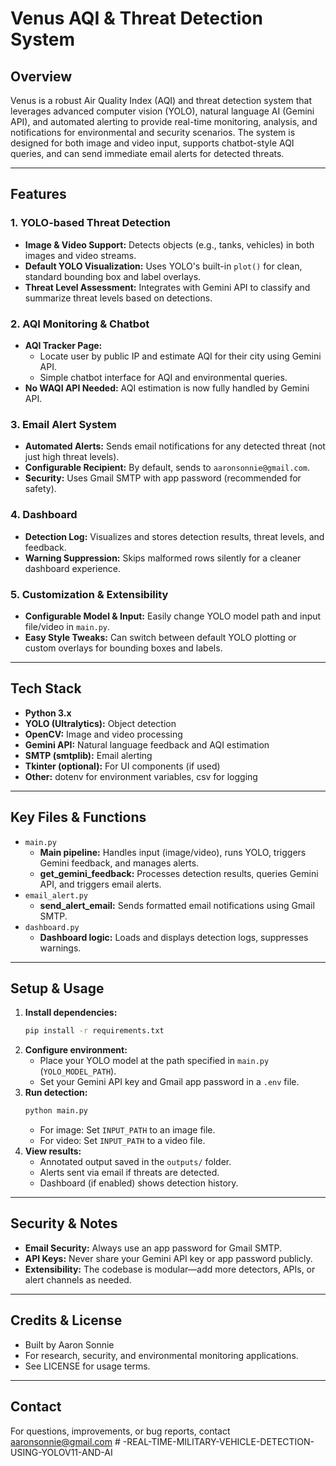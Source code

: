 # Venus AQI & Threat Detection System

## Overview
Venus is a robust Air Quality Index (AQI) and threat detection system that leverages advanced computer vision (YOLO), natural language AI (Gemini API), and automated alerting to provide real-time monitoring, analysis, and notifications for environmental and security scenarios. The system is designed for both image and video input, supports chatbot-style AQI queries, and can send immediate email alerts for detected threats.

---

## Features

### 1. YOLO-based Threat Detection
- **Image & Video Support:** Detects objects (e.g., tanks, vehicles) in both images and video streams.
- **Default YOLO Visualization:** Uses YOLO's built-in `plot()` for clean, standard bounding box and label overlays.
- **Threat Level Assessment:** Integrates with Gemini API to classify and summarize threat levels based on detections.

### 2. AQI Monitoring & Chatbot
- **AQI Tracker Page:**
  - Locate user by public IP and estimate AQI for their city using Gemini API.
  - Simple chatbot interface for AQI and environmental queries.
- **No WAQI API Needed:** AQI estimation is now fully handled by Gemini API.

### 3. Email Alert System
- **Automated Alerts:** Sends email notifications for any detected threat (not just high threat levels).
- **Configurable Recipient:** By default, sends to `aaronsonnie@gmail.com`.
- **Security:** Uses Gmail SMTP with app password (recommended for safety).

### 4. Dashboard
- **Detection Log:** Visualizes and stores detection results, threat levels, and feedback.
- **Warning Suppression:** Skips malformed rows silently for a cleaner dashboard experience.

### 5. Customization & Extensibility
- **Configurable Model & Input:** Easily change YOLO model path and input file/video in `main.py`.
- **Easy Style Tweaks:** Can switch between default YOLO plotting or custom overlays for bounding boxes and labels.

---

## Tech Stack

- **Python 3.x**
- **YOLO (Ultralytics):** Object detection
- **OpenCV:** Image and video processing
- **Gemini API:** Natural language feedback and AQI estimation
- **SMTP (smtplib):** Email alerting
- **Tkinter (optional):** For UI components (if used)
- **Other:** dotenv for environment variables, csv for logging

---

## Key Files & Functions

- `main.py`
  - **Main pipeline:** Handles input (image/video), runs YOLO, triggers Gemini feedback, and manages alerts.
  - **get_gemini_feedback:** Processes detection results, queries Gemini API, and triggers email alerts.
- `email_alert.py`
  - **send_alert_email:** Sends formatted email notifications using Gmail SMTP.
- `dashboard.py`
  - **Dashboard logic:** Loads and displays detection logs, suppresses warnings.

---

## Setup & Usage

1. **Install dependencies:**
   ```sh
   pip install -r requirements.txt
   ```
2. **Configure environment:**
   - Place your YOLO model at the path specified in `main.py` (`YOLO_MODEL_PATH`).
   - Set your Gemini API key and Gmail app password in a `.env` file.
3. **Run detection:**
   ```sh
   python main.py
   ```
   - For image: Set `INPUT_PATH` to an image file.
   - For video: Set `INPUT_PATH` to a video file.
4. **View results:**
   - Annotated output saved in the `outputs/` folder.
   - Alerts sent via email if threats are detected.
   - Dashboard (if enabled) shows detection history.

---

## Security & Notes
- **Email Security:** Always use an app password for Gmail SMTP.
- **API Keys:** Never share your Gemini API key or app password publicly.
- **Extensibility:** The codebase is modular—add more detectors, APIs, or alert channels as needed.

---

## Credits & License
- Built by Aaron Sonnie
- For research, security, and environmental monitoring applications.
- See LICENSE for usage terms.

---

## Contact
For questions, improvements, or bug reports, contact [aaronsonnie@gmail.com](mailto:aaronsonnie@gmail.com)
#   - R E A L - T I M E - M I L I T A R Y - V E H I C L E - D E T E C T I O N - U S I N G - Y O L O V 1 1 - A N D - A I  
 
